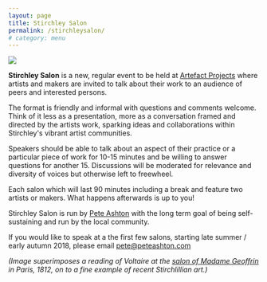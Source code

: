```yaml
---
layout: page
title: Stirchley Salon
permalink: /stirchleysalon/
# category: menu
---
```



![](http://peteashton.com/images/stirchleysalon.jpg)

**Stirchley Salon** is a new, regular event to be held at [Artefact Projects](http://artefactstirchley.co.uk) where artists and makers are invited to talk about their work to an audience of peers and interested persons. 

The format is friendly and informal with questions and comments welcome. Think of it less as a presentation, more as a conversation framed and directed by the artists work, sparking ideas and collaborations within Stirchley's vibrant artist communities.

Speakers should be able to talk about an aspect of their practice or a particular piece of work for 10-15 minutes and be willing to answer questions for another 15. Discussions will be moderated for relevance and diversity of voices but otherwise left to freewheel. 

Each salon which will last 90 minutes including a break and feature two artists or makers. What happens afterwards is up to you! 

Stirchley Salon is run by [Pete Ashton](http://art.peteashton.com) with the long term goal of being self-sustaining and run by the local community. 

If you would like to speak at a the first few salons, starting late summer / early autumn 2018, please email pete@peteashton.com

*(Image superimposes a reading of Voltaire at the [salon of Madame Geoffrin](https://commons.wikimedia.org/wiki/File:Salon_de_Madame_Geoffrin.jpg) in Paris, 1812, on to a fine example of recent Stirchlillian art.)* 